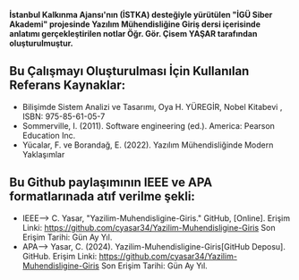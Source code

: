 **İstanbul Kalkınma Ajansı'nın (İSTKA) desteğiyle yürütülen "İGÜ Siber Akademi" projesinde Yazılım Mühendisliğine Giriş dersi içerisinde anlatımı gerçekleştirilen notlar Öğr. Gör. Çisem YAŞAR tarafından oluşturulmuştur.**

## Bu Çalışmayı Oluşturulması İçin Kullanılan Referans Kaynaklar:
- Bilişimde Sistem Analizi ve Tasarımı, Oya H. YÜREGİR, Nobel Kitabevi , ISBN: 975-85-61-05-7
- Sommerville, I. (2011). Software engineering (ed.). America: Pearson Education Inc.
- Yücalar, F. ve Borandağ, E. (2022). Yazılım Mühendisliğinde Modern Yaklaşımlar

## Bu Github paylaşımının IEEE ve APA formatlarınada atıf verilme şekli:
- IEEE--> C. Yasar, "Yazilim-Muhendisligine-Giris." GitHub, [Online]. Erişim Linki: https://github.com/cyasar34/Yazilim-Muhendisligine-Giris Son Erişim Tarihi: Gün Ay Yıl.
- APA--> Yasar, C. (2024). Yazilim-Muhendisligine-Giris[GitHub Deposu]. GitHub. Erişim Linki: https://github.com/cyasar34/Yazilim-Muhendisligine-Giris Son Erişim Tarihi: Gün Ay Yıl.

